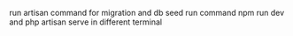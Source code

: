 run artisan command for migration and db seed
run command  npm run dev and php artisan serve in different terminal
